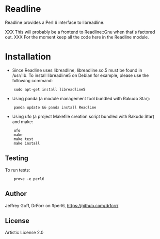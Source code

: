 Readline
=======

Readline provides a Perl 6 interface to libreadline.

XXX This will probably be a frontend to Readline::Gnu when that's factored out.
XXX For the moment keep all the code here in the Readline module.

Installation
============

* Since Readline uses libreadline, libreadline.so.5 must be found in /usr/lib.
To install libreadline5 on Debian for example, please use the following command:

```
	sudo apt-get install libreadline5
```

* Using panda (a module management tool bundled with Rakudo Star):

```
    panda update && panda install Readline
```

* Using ufo (a project Makefile creation script bundled with Rakudo Star) and make:

```
    ufo                    
    make
    make test
    make install
```

## Testing

To run tests:

```
    prove -e perl6
```

## Author

Jeffrey Goff, DrForr on #perl6, https://github.com/drforr/

## License

Artistic License 2.0
